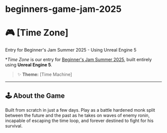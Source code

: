 # beginners-game-jam-2025

# 🎮 [Time Zone]
Entry for Beginner's Jam Summer 2025 - Using Unreal Engine 5

**Time Zone* is our entry for [Beginner's Jam Summer 2025](https://primordialzero.itch.io/timezone), built entirely using **Unreal Engine 5**.

> ✨ **Theme:** [Time Machine]

---

## 🕹️ About the Game

Built from scratch in just a few days.
Play as a battle hardened monk split between the future and the past as he takes on waves of enemy ronin, incapable of escaping the time loop, and forever destined to fight for his survival. 
